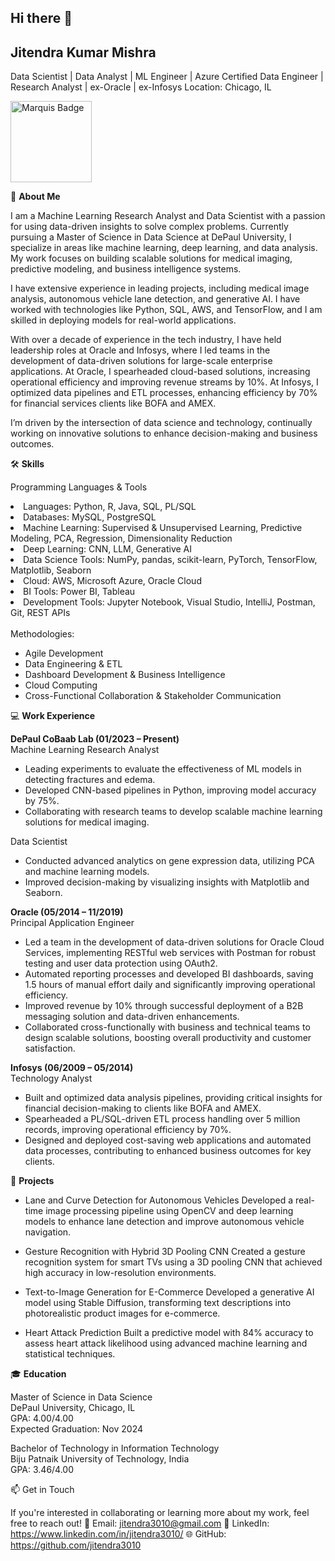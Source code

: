 ## Hi there 👋

## Jitendra Kumar Mishra

Data Scientist | Data Analyst | ML Engineer | Azure Certified Data Engineer | Research Analyst | ex-Oracle | ex-Infosys
Location: Chicago, IL

<img decoding="async" src="https://badges.marquiswhoswho.com/Badge/honoredlistee/005516c1f6da49f38b5afc8ddd9b029f86279c6ea48247519378eb787ccfd024" alt="Marquis Badge" width="130px" height="130px">

👋 **About Me**

I am a Machine Learning Research Analyst and Data Scientist with a passion for using data-driven insights to solve complex problems. Currently pursuing a Master of Science in Data Science at DePaul University, I specialize in areas like machine learning, deep learning, and data analysis. My work focuses on building scalable solutions for medical imaging, predictive modeling, and business intelligence systems.

I have extensive experience in leading projects, including medical image analysis, autonomous vehicle lane detection, and generative AI. I have worked with technologies like Python, SQL, AWS, and TensorFlow, and I am skilled in deploying models for real-world applications.

With over a decade of experience in the tech industry, I have held leadership roles at Oracle and Infosys, where I led teams in the development of data-driven solutions for large-scale enterprise applications. At Oracle, I spearheaded cloud-based solutions, increasing operational efficiency and improving revenue streams by 10%. At Infosys, I optimized data pipelines and ETL processes, enhancing efficiency by 70% for financial services clients like BOFA and AMEX.

I’m driven by the intersection of data science and technology, continually working on innovative solutions to enhance decision-making and business outcomes.



🛠️ **Skills**

Programming Languages & Tools
<li>Languages: Python, R, Java, SQL, PL/SQL</li>
<li>Databases: MySQL, PostgreSQL</li>
<li>Machine Learning: Supervised & Unsupervised Learning, Predictive Modeling, PCA, Regression, Dimensionality Reduction</li>
<li>Deep Learning: CNN, LLM, Generative AI</li>
<li>Data Science Tools: NumPy, pandas, scikit-learn, PyTorch, TensorFlow, Matplotlib, Seaborn</li>
<li>Cloud: AWS, Microsoft Azure, Oracle Cloud</li>
<li>BI Tools: Power BI, Tableau</li>
<li>Development Tools: Jupyter Notebook, Visual Studio, IntelliJ, Postman, Git, REST APIs</li><br>
Methodologies:

- Agile Development
- Data Engineering & ETL
- Dashboard Development & Business Intelligence
- Cloud Computing
- Cross-Functional Collaboration & Stakeholder Communication
  

💻 **Work Experience**

**DePaul CoBaab Lab (01/2023 – Present)**<br>
Machine Learning Research Analyst

- Leading experiments to evaluate the effectiveness of ML models in detecting fractures and edema.
- Developed CNN-based pipelines in Python, improving model accuracy by 75%.
- Collaborating with research teams to develop scalable machine learning solutions for medical imaging.

Data Scientist<br>

- Conducted advanced analytics on gene expression data, utilizing PCA and machine learning models.
- Improved decision-making by visualizing insights with Matplotlib and Seaborn.

**Oracle (05/2014 – 11/2019)**<br>
Principal Application Engineer

- Led a team in the development of data-driven solutions for Oracle Cloud Services, implementing RESTful web services with Postman for robust testing and user data protection using OAuth2.
- Automated reporting processes and developed BI dashboards, saving 1.5 hours of manual effort daily and significantly improving operational efficiency.
- Improved revenue by 10% through successful deployment of a B2B messaging solution and data-driven enhancements.
- Collaborated cross-functionally with business and technical teams to design scalable solutions, boosting overall productivity and customer satisfaction.

**Infosys (06/2009 – 05/2014)**<br>
Technology Analyst

- Built and optimized data analysis pipelines, providing critical insights for financial decision-making to clients like BOFA and AMEX.
- Spearheaded a PL/SQL-driven ETL process handling over 5 million records, improving operational efficiency by 70%.
- Designed and deployed cost-saving web applications and automated data processes, contributing to enhanced business outcomes for key clients.

🚀 **Projects**

- Lane and Curve Detection for Autonomous Vehicles
Developed a real-time image processing pipeline using OpenCV and deep learning models to enhance lane detection and improve autonomous vehicle navigation.

- Gesture Recognition with Hybrid 3D Pooling CNN
Created a gesture recognition system for smart TVs using a 3D pooling CNN that achieved high accuracy in low-resolution environments.

- Text-to-Image Generation for E-Commerce
Developed a generative AI model using Stable Diffusion, transforming text descriptions into photorealistic product images for e-commerce.

- Heart Attack Prediction
Built a predictive model with 84% accuracy to assess heart attack likelihood using advanced machine learning and statistical techniques.

🎓 **Education**

Master of Science in Data Science<br>
DePaul University, Chicago, IL<br>
GPA: 4.00/4.00<br>
Expected Graduation: Nov 2024<br>

Bachelor of Technology in Information Technology<br>
Biju Patnaik University of Technology, India<br>
GPA: 3.46/4.00<br>

📫 Get in Touch

If you're interested in collaborating or learning more about my work, feel free to reach out!
📧 Email: jitendra3010@gmail.com
💼 LinkedIn: https://www.linkedin.com/in/jitendra3010/
🌐 GitHub: https://github.com/jitendra3010
